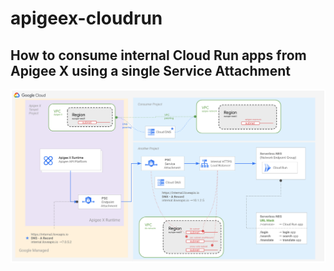 # apigeex-cloudrun

## How to consume internal Cloud Run apps from Apigee X using a single Service Attachment

![Use case overview](./pictures/overview.png)

